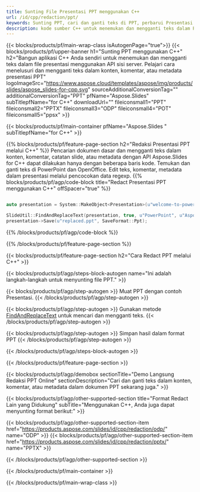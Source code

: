 ```yaml
---
title: Sunting File Presentasi PPT menggunakan C++
url: /id/cpp/redaction/ppt/
keywords: Sunting PPT, cari dan ganti teks di PPT, perbarui Presentasi PPT
description: kode sumber C++ untuk menemukan dan mengganti teks dalam Presentasi PPT.
---
```


{{< blocks/products/pf/main-wrap-class isAutogenPage="true">}}
{{< blocks/products/pf/upper-banner h1="Sunting PPT menggunakan C++" h2="Bangun aplikasi C++ Anda sendiri untuk menemukan dan mengganti teks dalam file presentasi menggunakan API sisi server. Pelajari cara menelusuri dan mengganti teks dalam konten, komentar, atau metadata presentasi PPT" logoImageSrc="https://www.aspose.cloud/templates/aspose/img/products/slides/aspose_slides-for-cpp.svg" sourceAdditionalConversionTag="" additionalConversionTag="PPT" pfName="Aspose.Slides" subTitlepfName="for C++" downloadUrl="" fileiconsmall1="PPT" fileiconsmall2="PPTX" fileiconsmall3="ODP" fileiconsmall4="POT" fileiconsmall5="ppsx" >}}

{{< blocks/products/pf/main-container pfName="Aspose.Slides " subTitlepfName="for C++" >}}

{{% blocks/products/pf/feature-page-section  h2="Redaksi Presentasi PPT melalui C++" %}}
Pencarian dokumen dasar dan mengganti teks dalam konten, komentar, catatan slide, atau metadata dengan API Aspose.Slides for C++ dapat dilakukan hanya dengan beberapa baris kode. Temukan dan ganti teks di PowerPoint dan OpenOffice. Edit teks, komentar, metadata dalam presentasi melalui pencocokan data regexp.
{{% blocks/products/pf/agp/code-block title="Redact Presentasi PPT menggunakan C++" offSpacer="true" %}}

```cpp

auto presentation = System::MakeObject<Presentation>(u"welcome-to-powerpoint.ppt");

SlideUtil::FindAndReplaceText(presentation, true, u"PowerPoint", u"Aspose.Slides", nullptr);
presentation->Save(u"replaced.ppt", SaveFormat::Ppt);	
```

{{% /blocks/products/pf/agp/code-block %}}

{{% /blocks/products/pf/feature-page-section %}}

{{< blocks/products/pf/feature-page-section  h2="Cara Redact PPT melalui C++" >}}

{{< blocks/products/pf/agp/steps-block-autogen name="Ini adalah langkah-langkah untuk menyunting file PPT." >}}

{{< blocks/products/pf/agp/step-autogen >}}
Muat PPT dengan contoh Presentasi.
{{< /blocks/products/pf/agp/step-autogen >}}

{{< blocks/products/pf/agp/step-autogen >}}
Gunakan metode [FindAndReplaceText](https://reference.aspose.com/slides/cpp/aspose.slides.util/slideutil/findandreplacetext/) untuk mencari dan mengganti teks.
{{< /blocks/products/pf/agp/step-autogen >}}

{{< blocks/products/pf/agp/step-autogen >}}
Simpan hasil dalam format PPT
{{< /blocks/products/pf/agp/step-autogen >}}

{{< /blocks/products/pf/agp/steps-block-autogen >}}

{{< /blocks/products/pf/feature-page-section >}}

{{< blocks/products/pf/agp/demobox sectionTitle="Demo Langsung Redaksi PPT Online" sectionDescription="Cari dan ganti teks dalam konten, komentar, atau metadata dalam dokumen PPT sekarang juga." >}}

{{< blocks/products/pf/agp/other-supported-section title="Format Redact Lain yang Didukung" subTitle="Menggunakan C++, Anda juga dapat menyunting format berikut:" >}}

{{< blocks/products/pf/agp/other-supported-section-item href="https://products.aspose.com/slides/id/cpp/redaction/odp/" name="ODP" >}}
{{< blocks/products/pf/agp/other-supported-section-item href="https://products.aspose.com/slides/id/cpp/redaction/pptx/" name="PPTX" >}}


{{< /blocks/products/pf/agp/other-supported-section >}}

{{< /blocks/products/pf/main-container >}}
    
{{< /blocks/products/pf/main-wrap-class >}}